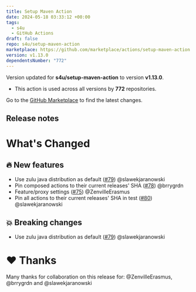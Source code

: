 ```yaml
---
title: Setup Maven Action
date: 2024-05-18 03:33:12 +00:00
tags:
  - s4u
  - GitHub Actions
draft: false
repo: s4u/setup-maven-action
marketplace: https://github.com/marketplace/actions/setup-maven-action
version: v1.13.0
dependentsNumber: "772"
---
```



Version updated for **s4u/setup-maven-action** to version **v1.13.0**.
- This action is used across all versions by **772** repositories.

Go to the [GitHub Marketplace](https://github.com/marketplace/actions/setup-maven-action) to find the latest changes.

## Release notes

# What's Changed

## :fire: New features

- Use zulu java distribution as default ([#79](https://github.com/s4u/setup-maven-action/pull/79)) @slawekjaranowski
- Pin composed actions to their current releases' SHA ([#78](https://github.com/s4u/setup-maven-action/pull/78)) @brrygrdn
- Feature/proxy settings ([#75](https://github.com/s4u/setup-maven-action/pull/75)) @ZenvilleErasmus
- Pin all actions to their current releases' SHA in test ([#80](https://github.com/s4u/setup-maven-action/pull/80)) @slawekjaranowski

## :boom: Breaking changes

- Use zulu java distribution as default ([#79](https://github.com/s4u/setup-maven-action/pull/79)) @slawekjaranowski

# :heart: Thanks
Many thanks for collaboration on this release for: @ZenvilleErasmus, @brrygrdn and @slawekjaranowski

